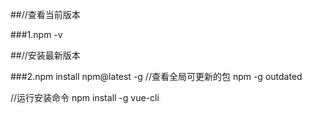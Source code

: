 ##//查看当前版本

###1.npm -v

##//安装最新版本

###2.npm install npm@latest -g
//查看全局可更新的包
npm -g outdated

//运行安装命令
npm install -g vue-cli

